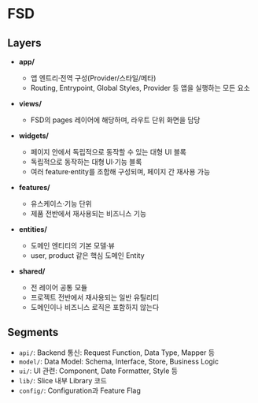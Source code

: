 # FSD

## Layers

- **app/**

  - 앱 엔트리·전역 구성(Provider/스타일/메타)
  - Routing, Entrypoint, Global Styles, Provider 등 앱을 실행하는 모든 요소

- **views/**

  - FSD의 pages 레이어에 해당하며, 라우트 단위 화면을 담당

- **widgets/**

  - 페이지 안에서 독립적으로 동작할 수 있는 대형 UI 블록
  - 독립적으로 동작하는 대형 UI·기능 블록
  - 여러 feature·entity를 조합해 구성되며, 페이지 간 재사용 가능

- **features/**

  - 유스케이스·기능 단위
  - 제품 전반에서 재사용되는 비즈니스 기능

- **entities/**

  - 도메인 엔티티의 기본 모델·뷰
  - user, product 같은 핵심 도메인 Entity

- **shared/**
  - 전 레이어 공통 모듈
  - 프로젝트 전반에서 재사용되는 일반 유틸리티
  - 도메인이나 비즈니스 로직은 포함하지 않는다

## Segments

- `api/`: Backend 통신: Request Function, Data Type, Mapper 등
- `model/`: Data Model: Schema, Interface, Store, Business Logic
- `ui/`: UI 관련: Component, Date Formatter, Style 등
- `lib/`: Slice 내부 Library 코드
- `config/`: Configuration과 Feature Flag
